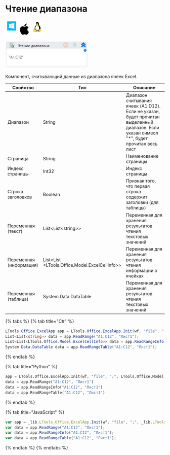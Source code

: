 # Чтение диапазона

![](<../../../.gitbook/assets/image (100) (1) (1) (1) (1) (2) (39).png>)

![](<../../../.gitbook/assets/image (75).png>)

Компонент, считывающий данные из диапазона ячеек Excel.

| Свойство                | Тип                                              | Описание                                                                                                                                  |
| ----------------------- | ------------------------------------------------ | ----------------------------------------------------------------------------------------------------------------------------------------- |
| Диапазон                | String                                           | Диапазон считывания ячеек (A1:D12). Если не указан, будет прочитан выделенный диапазон. Если указан символ "\*", будет прочитан весь лист |
| Страница                | String                                           | Наименование страницы                                                                                                                     |
| Индекс страницы         | Int32                                            | Индекс страницы                                                                                                                           |
| Строка заголовков       | Boolean                                          | Признак того, что первая строка содержит заголовки (для таблицы)                                                                          |
| Переменная (текст)      | List\<List\<string>>                             | Переменная для хранения результатов чтения текстовых значений                                                                             |
| Переменная (информация) | List\<List \<LTools.Office.Model.ExcelCellInfo>> | Переменная для хранения результатов чтения информации о ячейках                                                                           |
| Переменная (таблица)    | System.Data.DataTable                            | Переменная для хранения результатов чтения текстовых значений                                                                             |

{% tabs %}
{% tab title="C#" %}
```csharp
LTools.Office.ExcelApp app = LTools.Office.ExcelApp.Init(wf, "file", ";", LTools.Office.Model.InteropTypes.DX);
List<List<string>> data = app.ReadRange("A1:C12", "Лист1");
List<List<LTools.Office.Model.ExcelCellInfo>> data = app.ReadRangeInfo("A1:C12", "Лист1");
System.Data.DataTable data = app.ReadRangeTable("A1:C12", "Лист1");
```
{% endtab %}

{% tab title="Python" %}
```python
app = LTools.Office.ExcelApp.Init(wf, "file", ";", LTools.Office.Model.InteropTypes.DX)
data = app.ReadRange("A1:C12", "Лист1")
data = app.ReadRangeInfo("A1:C12", "Лист1")
data = app.ReadRangeTable("A1:C12", "Лист1")
```
{% endtab %}

{% tab title="JavaScript" %}
```javascript
var app = _lib.LTools.Office.ExcelApp.Init(wf, "file", ";", _lib.LTools.Office.Model.InteropTypes.DX);
var data = app.ReadRange("A1:C12", "Лист1");
var data = app.ReadRangeInfo("A1:C12", "Лист1");
var data = app.ReadRangeTable("A1:C12", "Лист1");
```
{% endtab %}
{% endtabs %}
